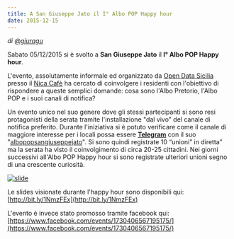 ```yaml
---
title: A San Giuseppe Jato il I° Albo POP Happy hour
date: 2015-12-15
---
```


*di [@giuragu](https://twitter.com/giuragu)*

Sabato 05/12/2015 si è svolto a **San Giuseppe Jato** il **I° Albo POP Happy hour**. 

L'evento, assolutamente informale ed organizzato da [Open Data Sicilia](http://opendatasicilia.it/) presso il [Nica Cafè](https://www.facebook.com/NICA-caf%C3%A9-125338340962480/?fref=ts) ha cercato di coinvolgere i residenti con l'obiettivo di rispondere a queste semplici domande: cosa sono l'Albo Pretorio, l'Albo POP e i suoi canali di notifica? 

Un evento unico nel suo genere dove gli stessi partecipanti si sono resi protagonisti della serata tramite l'installazione "dal vivo" del canale di notifica preferito. 
Durante l'iniziativa si è potuto verificare come il canale di maggiore interesse per i locali possa essere [**Telegram**](https://telegram.org/) con il suo "[albopopsangiuseppejato](https://telegram.me/albopretoriosangiuseppejato)". Si sono quindi registrate 10 “unioni” in diretta” ma la serata ha visto il coinvolgimento di circa 20-25 cittadini. Nei giorni successivi all'Albo POP Happy hour si sono registrate ulteriori unioni segno di una crescente curiosità.

[![slide](http://i.imgur.com/VVeV626.png)](http://bit.ly/1NmzFEx)

Le slides visionate durante l'happy hour sono disponibili qui:
[http://bit.ly/1NmzFEx](http://bit.ly/1NmzFEx)

L'evento è invece stato promosso tramite facebook qui: [https://www.facebook.com/events/1730406567195175/](https://www.facebook.com/events/1730406567195175/)
